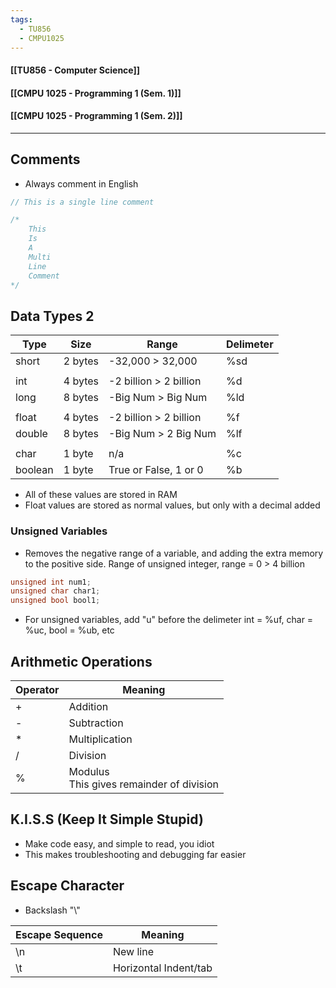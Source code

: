 ```yaml
---
tags:
  - TU856
  - CMPU1025
---
```

#### [[TU856 - Computer Science]]
#### [[CMPU 1025 - Programming 1 (Sem. 1)]]
#### [[CMPU 1025 - Programming 1 (Sem. 2)]]

---

## Comments
- Always comment in English
``` cpp
// This is a single line comment
```

``` cpp
/*
	This
	Is
	A
	Multi
	Line
	Comment
*/
```

## Data Types 2

| Type        | Size    | Range                  | Delimeter |
| ----------- | ------- | ---------------------- | --------- |
| short       | 2 bytes | -32,000 > 32,000       | %sd       |
|             |         |                        |           |
| int         | 4 bytes | -2 billion > 2 billion | %d        |
| long        | 8 bytes | -Big Num > Big Num     | %ld       |
|             |         |                        |           |
| float       | 4 bytes | -2 billion > 2 billion | %f        |
| double      | 8 bytes | -Big Num > 2 Big Num   | %lf       |
|             |         |                        |           |
| char        | 1 byte  | n/a                    | %c        |
| boolean<br> | 1 byte  | True or False, 1 or 0  | %b        |
- All of these values are stored in RAM
- Float values are stored as normal values, but only with a decimal added

### Unsigned Variables
- Removes the negative range of a variable, and adding the extra memory to the positive side.
  Range of unsigned integer, range = 0 > 4 billion
``` cpp
unsigned int num1;
unsigned char char1;
unsigned bool bool1;
```

- For unsigned variables, add "u" before the delimeter
int = %uf, char = %uc, bool = %ub, etc

## Arithmetic Operations

| Operator | Meaning                                     |
| -------- | ------------------------------------------- |
| +        | Addition                                    |
| -        | Subtraction                                 |
| *        | Multiplication                              |
| /        | Division                                    |
| %        | Modulus<br>This gives remainder of division |

## K.I.S.S (Keep It Simple Stupid)
- Make code easy, and simple to read, you idiot
- This makes troubleshooting and debugging far easier

## Escape Character
- Backslash "\\"

| Escape Sequence | Meaning               |
| --------------- | --------------------- |
| \\n             | New line              |
| \\t             | Horizontal Indent/tab |


